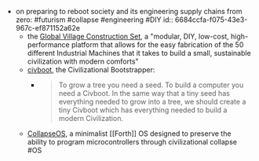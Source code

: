 - on preparing to reboot society and its engineering supply chains from zero: #futurism #collapse #engineering #DIY
  id:: 6684ccfa-f075-43e3-967c-ef871152a62e
	- the [Global Village Construction Set](https://www.opensourceecology.org/gvcs/), a "modular, DIY, low-cost, high-performance platform that allows for the easy fabrication of the 50 different Industrial Machines that it takes to build a small, sustainable civilization with modern comforts"
	- [civboot](https://github.com/civboot/civboot), the Civilizational Bootstrapper:
		- > To grow a tree you need a seed. To build a computer you need a Civboot. In the same way that a tiny seed has everything needed to grow into a tree, we should create a tiny Civboot which has everything needed to build a modern Civilization.
	- [CollapseOS](http://collapseos.org/), a minimalist [[Forth]] OS designed to preserve the ability to program microcontrollers through civilizational collapse #OS